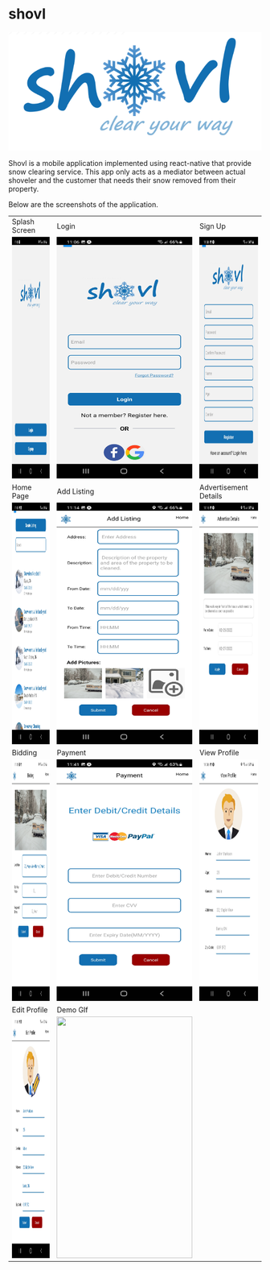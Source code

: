 # **shovl**
![shovl - logo](assets/shovl_new_logo.png)

Shovl is a mobile application implemented using react-native that provide snow clearing service. This app only acts as a mediator between actual shoveler and the customer that needs their snow removed from their property.

Below are the screenshots of the application.

<table>
  <tr>
    <td>Splash Screen</td>
     <td>Login</td>
     <td>Sign Up</td>
  </tr>
  <tr>
    <td><img src="assets/Application%20Screenshots/SpashScreen.jpg" width=270 height=480></td>
    <td><img src="assets/Application%20Screenshots/Login.jpg" width=270 height=480></td>
    <td><img src="assets/Application%20Screenshots/Registration.jpg" width=270 height=480></td>
     
  </tr>
  <tr>
    <td>Home Page</td>
     <td>Add Listing</td>
     <td>Advertisement Details</td>
    
  </tr>
  <tr>
    <td><img src="assets/Application%20Screenshots/Homepage.jpg" width=270 height=480></td>
    <td><img src="assets/Application%20Screenshots/Add%20Listing.jpg" width=270 height=480></td>
    <td><img src="assets/Application%20Screenshots/AdvertiseDetails.jpg" width=270 height=480></td>
  </tr>
  <tr>
    <td>Bidding</td>
    <td>Payment</td>
    <td>View Profile</td>
  </tr>
  <tr>
     <td><img src="assets/Application%20Screenshots/Bidding.jpg" width=270 height=480></td>
     <td><img src="assets/Application%20Screenshots/Payment.jpg" width=270 height=480></td>
    <td><img src="assets/Application%20Screenshots/ViewProfile.jpg" width=270 height=480></td>
   
  </tr>
  <tr>
  <td>Edit Profile</td>
    <td>Demo GIf</td>
  </tr>
  <tr>
    <td><img src="assets/Application%20Screenshots/EditProfile.jpg" width=270 height=480></td>
     <td><img src="assets/Application%20Screenshots/screens.gif" width=270 height=480></td>
  </tr>
 </table>
 <br/><br/>
